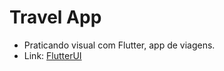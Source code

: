 # Travel App

- Praticando visual com Flutter, app de viagens.
- Link: [FlutterUI](https://www.youtube.com/watch?v=CSa6Ocyog4U&list=WL&index=60)
